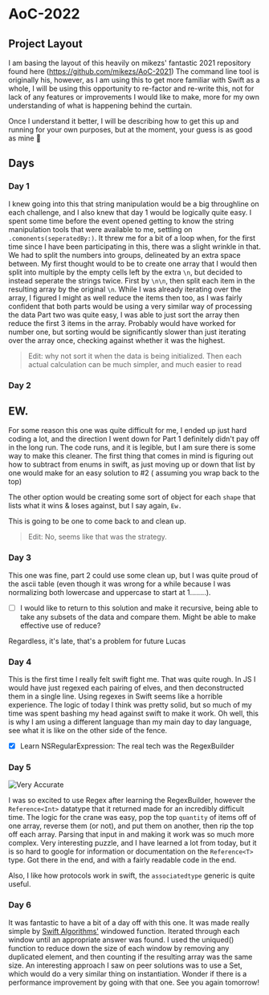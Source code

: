 # AoC-2022

## Project Layout
I am basing the layout of this heavily on mikezs' fantastic 2021 repository found here (https://github.com/mikezs/AoC-2021)
The command line tool is originally his, however, as I am using this to get more familiar with Swift as a whole, I will be using this opportunity to re-factor and re-write this, not for lack of any features or improvements I would like to make, more for my own understanding of what is happening behind the curtain.

Once I understand it better, I will be describing how to get this up and running for your own purposes, but at the moment, your guess is as good as mine 😬

## Days

### Day 1
I knew going into this that string manipulation would be a big throughline on each challenge, and I also knew that day 1 would be logically quite easy. I spent some time before the event opened getting to know the string manipulation tools that were available to me, settling on `.comonents(seperatedBy:)`. It threw me for a bit of a loop when, for the first time since I have been participating in this, there was a slight wrinkle in that. We had to split the numbers into groups, delineated by an extra space between. My first thought would to be to create one array that I would then split into multiple by the empty cells left by the extra `\n`, but decided to instead seperate the strings twice. First by `\n\n`, then split each item in the resulting array by the original `\n`. While I was already iterating over the array, I figured I might as well reduce the items then too, as I was fairly confident that both parts would be using a very similar way of processing the data
Part two was quite easy, I was able to just sort the array then reduce the first 3 items in the array. Probably would have worked for number one, but sorting would be significantly slower than just iterating over the array once, checking against whether it was the highest. 

> Edit: why not sort it when the data is being initialized. Then each actual calculation can be much simpler, and much easier to read

### Day 2

## EW.

For some reason this one was quite difficult for me, I ended up just hard coding a lot, and the direction I went down for Part 1 definitely didn't pay off in the long run. The code runs, and it is legible, but I am sure there is some way to make this cleaner. The first thing that comes in mind is figuring out how to subtract from enums in swift, as just moving up or down that list by one would make for an easy solution to #2 ( assuming you wrap back to the top)

The other option would be creating some sort of object for each `shape` that lists what it wins & loses against, but I say again, `Ew.`

This is going to be one to come back to and clean up. 
> Edit: No, seems like that was the strategy.


### Day 3

This one was fine, part 2 could use some clean up, but I was quite proud of the ascii table (even though it was wrong for a while because I was normalizing both lowercase and uppercase to start at 1........).
- [ ] I would like to return to this solution and make it recursive, being able to take any subsets of the data and compare them. Might be able to make effective use of reduce? 

Regardless, it's late, that's a problem for future Lucas

### Day 4
This is the first time I really felt swift fight me. That was quite rough. In JS I would have just regexed each pairing of elves, and then deconstructed them in a single line. Using regexes in Swift seems like a horrible experience. The logic of today I think was pretty solid, but so much of my time was spent bashing my head against swift to make it work. 
Oh well, this is why I am using a different language than my main day to day language, see what it is like on the other side of the fence. 

- [x] Learn NSRegularExpression: The real tech was the RegexBuilder

### Day 5
![Very Accurate](https://preview.redd.it/6a7a2o5fz24a1.jpg?width=640&crop=smart&auto=webp&s=3c9df1a19abdff5e6280eb24b2c1f0039d44cebd)

I was so excited to use Regex after learning the RegexBuilder, however the `Reference<Int>` datatype that it returned made for an incredibly difficult time. The logic for the crane was easy, pop the top `quantity` of items off of one array, reverse them (or not), and put them on another, then rip the top off each array. Parsing that input in and making it work was so much more complex. 
Very interesting puzzle, and I have learned a lot from today, but it is so hard to google for information or documentation on the `Reference<T>` type.
Got there in the end, and with a fairly readable code in the end. 

Also, I like how protocols work in swift, the `associatedtype` generic is quite useful.

### Day 6
It was fantastic to have a bit of a day off with this one. It was made really simple by [Swift Algorithms'](https://github.com/apple/swift-algorithms) windowed function. Iterated through each window until an appropriate answer was found. I used the uniqued() function to reduce down the size of each window by removing any duplicated element, and then counting if the resulting array was the same size. An interesting approach I saw on peer solutions was to use a Set, which would do a very similar thing on instantiation. Wonder if there is a performance improvement by going with that one.
See you again tomorrow!
